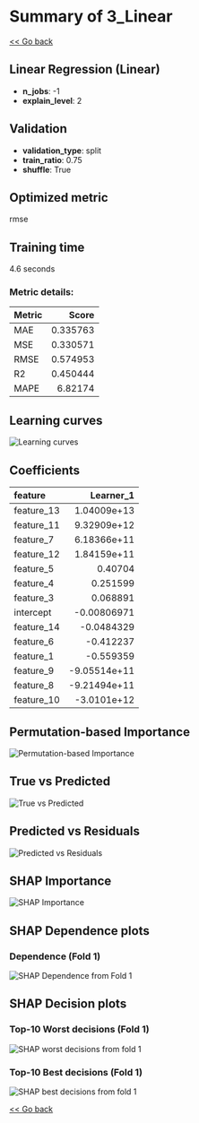 # Summary of 3_Linear

[<< Go back](../README.md)


## Linear Regression (Linear)
- **n_jobs**: -1
- **explain_level**: 2

## Validation
 - **validation_type**: split
 - **train_ratio**: 0.75
 - **shuffle**: True

## Optimized metric
rmse

## Training time

4.6 seconds

### Metric details:
| Metric   |    Score |
|:---------|---------:|
| MAE      | 0.335763 |
| MSE      | 0.330571 |
| RMSE     | 0.574953 |
| R2       | 0.450444 |
| MAPE     | 6.82174  |



## Learning curves
![Learning curves](learning_curves.png)

## Coefficients
| feature    |    Learner_1 |
|:-----------|-------------:|
| feature_13 |  1.04009e+13 |
| feature_11 |  9.32909e+12 |
| feature_7  |  6.18366e+11 |
| feature_12 |  1.84159e+11 |
| feature_5  |  0.40704     |
| feature_4  |  0.251599    |
| feature_3  |  0.068891    |
| intercept  | -0.00806971  |
| feature_14 | -0.0484329   |
| feature_6  | -0.412237    |
| feature_1  | -0.559359    |
| feature_9  | -9.05514e+11 |
| feature_8  | -9.21494e+11 |
| feature_10 | -3.0101e+12  |


## Permutation-based Importance
![Permutation-based Importance](permutation_importance.png)
## True vs Predicted

![True vs Predicted](true_vs_predicted.png)


## Predicted vs Residuals

![Predicted vs Residuals](predicted_vs_residuals.png)



## SHAP Importance
![SHAP Importance](shap_importance.png)

## SHAP Dependence plots

### Dependence (Fold 1)
![SHAP Dependence from Fold 1](learner_fold_0_shap_dependence.png)

## SHAP Decision plots

### Top-10 Worst decisions (Fold 1)
![SHAP worst decisions from fold 1](learner_fold_0_shap_worst_decisions.png)
### Top-10 Best decisions (Fold 1)
![SHAP best decisions from fold 1](learner_fold_0_shap_best_decisions.png)

[<< Go back](../README.md)
